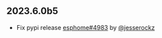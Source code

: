 ## 2023.6.0b5

- Fix pypi release [esphome#4983](https://github.com/esphome/esphome/pull/4983) by [@jesserockz](https://github.com/jesserockz)

